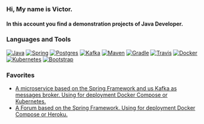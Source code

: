 ### Hi, My name is Victor.

#### In this account you find a demonstration projects of Java Developer.

### Languages and Tools

[![Java](https://img.shields.io/badge/Java-gray?style=for-the-badge&logo=java)](https://github.com/QmBo)
[![Spring](https://img.shields.io/badge/Spring-gray?style=for-the-badge&logo=Spring)](https://github.com/QmBo)
[![Postgres](https://img.shields.io/badge/Postgres-gray?style=for-the-badge&logo=Postgresql)](https://github.com/QmBo)
[![Kafka](https://img.shields.io/badge/Kafka-gray?style=for-the-badge&logo=ApacheKafka)](https://github.com/QmBo)
[![Maven](https://img.shields.io/badge/Maven-gray?style=for-the-badge&logo=ApacheMaven)](https://github.com/QmBo)
[![Gradle](https://img.shields.io/badge/gradle-gray?style=for-the-badge&logo=gradle)](https://github.com/QmBo)
[![Travis](https://img.shields.io/badge/travis_ci-gray?style=for-the-badge&logo=travisci)](https://github.com/QmBo)
[![Docker](https://img.shields.io/badge/Docker-gray?style=for-the-badge&logo=Docker)](https://github.com/QmBo)
[![Kubernetes](https://img.shields.io/badge/Kubernetes-gray?style=for-the-badge&logo=Kubernetes)](https://github.com/QmBo)
[![Bootstrap](https://img.shields.io/badge/Bootstrap-gray?style=for-the-badge&logo=Bootstrap)](https://github.com/QmBo)


### Favorites
* [A microservice based on the Spring Framework and us Kafka as messages broker.
  Using for deployment Docker Compose or Kubernetes.](https://github.com/QmBo/passport-server)
* [A Forum based on the Spring Framework. Using for deployment Docker Compose or Heroku.](https://github.com/QmBo/job4j_forum)

